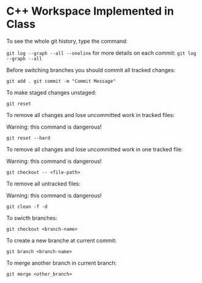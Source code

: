 # C++ Workspace Implemented in Class

To see the whole git history, type the command:

`
git log --graph --all --oneline
`
for more details on each commit:
`
git log --graph --all
`

Before switching branches you should commit all tracked changes:

`
git add .
git commit -m "Commit Message"
`


To make staged changes unstaged:

`
git reset
`

To remove all changes and lose uncommitted work in tracked files:

Warning: this command is dangerous!

`
git reset --hard
`


To remove all changes and lose uncommitted work in one tracked file:

Warning: this command is dangerous!

`
git checkout -- <file-path>
`


To remove all untracked files:

Warning: this command is dangerous!

`
git clean -f -d
`

To swicth branches:

`
git checkout <branch-name>
`

To create a new branche at current commit:

`
git branch <branch-name>
`

To merge another branch in current branch:

`
git merge <other_branch>
` 